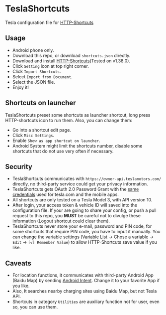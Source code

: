 # TeslaShortcuts

Tesla configuration file for [HTTP-Shortcuts](https://github.com/Waboodoo/HTTP-Shortcuts)

## Usage

- Android phone only.
- Download this repo, or download `shortcuts.json` directly.
- Download and install [HTTP-Shortcuts](https://http-shortcuts.rmy.ch)(Tested on v1.38.0).
- Click `Setting` icon at top right corner.
- Click `Import Shortcuts`.
- Select `Import from Document`.
- Select the JSON file.
- Enjoy it!

## Shortcuts on launcher

TeslaShortcuts preset some shortcuts as launcher shortcut, long press HTTP-shortcuts icon to run them. Also, you can change them:

- Go into a shortcut edit page.
- Click `Misc Settings`.
- Enable `Show as app shortcut on launcher`.
- Android System might limit the shortcuts number, disable some shortcuts that do not use very often if necessary.

## Security

- TeslaShortcuts communicates with `https://owner-api.teslamotors.com/` directly, no third-party service could get your privacy information.
- TeslaShortcuts gets OAuth 2.0 Password Grant with the [same credentials](https://pastebin.com/pS7Z6yyP) used for tesla.com and the mobile apps.
- All shortcuts are only tested on a Tesla Model 3, with API version 10.
- After login, your access token & vehicle ID will saved into the configuration file. If your are going to share your config, or push a pull request to this repo, you **MUST** be careful not to divulge these information (Logout shortcut could clear them).
- TeslaShortcuts never store your e-mail, password and PIN code, for some shortcuts that require PIN code, you have to input it manually. You can change the variable settings (Variable List -> Chose a variable -> `Edit` -> `[√] Remenber Value`) to allow HTTP-Shortcuts save value if you like.

## Caveats

- For location functions, it communicates with third-party Android App (Baidu Map) by sending [Android Intent](https://developer.android.com/guide/components/intents-filters). Change it to your favorite App if you like.
- Also, It searches nearby charging sites using Baidu Map, but not Tesla API.
- Shortcuts in category `Utilities` are auxiliary function not for user, even so, you can use them.
